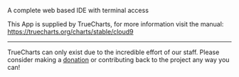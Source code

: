 A complete web based IDE with terminal access

This App is supplied by TrueCharts, for more information visit the manual: https://truecharts.org/charts/stable/cloud9

---

TrueCharts can only exist due to the incredible effort of our staff.
Please consider making a [donation](https://truecharts.org/docs/about/sponsor) or contributing back to the project any way you can!
